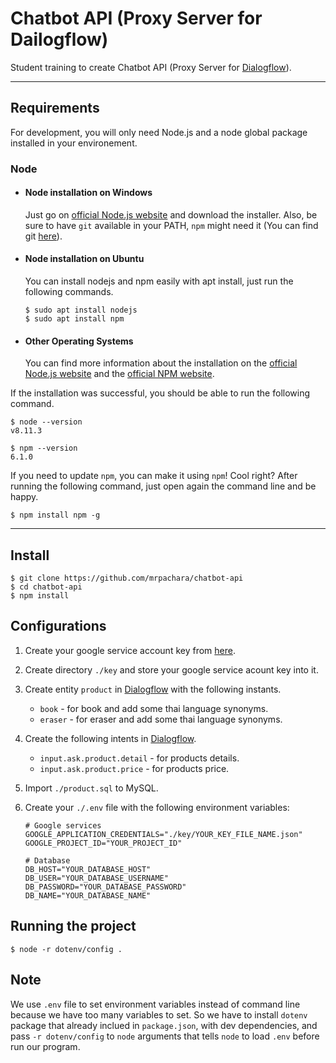 # Chatbot API (Proxy Server for Dailogflow)

Student training to create Chatbot API (Proxy Server for [Dialogflow](https://dialogflow.cloud.google.com)).

---
## Requirements

For development, you will only need Node.js and a node global package installed in your environement.

### Node
- #### Node installation on Windows

  Just go on [official Node.js website](https://nodejs.org/) and download the installer.
Also, be sure to have `git` available in your PATH, `npm` might need it (You can find git [here](https://git-scm.com/)).

- #### Node installation on Ubuntu

  You can install nodejs and npm easily with apt install, just run the following commands.

      $ sudo apt install nodejs
      $ sudo apt install npm

- #### Other Operating Systems
  You can find more information about the installation on the [official Node.js website](https://nodejs.org/) and the [official NPM website](https://npmjs.org/).

If the installation was successful, you should be able to run the following command.

    $ node --version
    v8.11.3

    $ npm --version
    6.1.0

If you need to update `npm`, you can make it using `npm`! Cool right? After running the following command, just open again the command line and be happy.

    $ npm install npm -g
---

## Install

    $ git clone https://github.com/mrpachara/chatbot-api
    $ cd chatbot-api
    $ npm install

## Configurations

1. Create your google service account key from [here](https://cloud.google.com/iam/docs/creating-managing-service-account-keys).

2. Create directory `./key` and store your google service acount key into it.

3. Create entity `product` in [Dialogflow](https://dialogflow.cloud.google.com) with the following instants.

    - `book` - for book and add some thai language synonyms.
    - `eraser` - for eraser and add some thai language synonyms.

4. Create the following intents in [Dialogflow](https://dialogflow.cloud.google.com).

    - `input.ask.product.detail` - for products details.
    - `input.ask.product.price` - for products price.

5. Import `./product.sql` to MySQL.

6. Create your `./.env` file with the following environment variables:

    ```shell
    # Google services
    GOOGLE_APPLICATION_CREDENTIALS="./key/YOUR_KEY_FILE_NAME.json"
    GOOGLE_PROJECT_ID="YOUR_PROJECT_ID"

    # Database
    DB_HOST="YOUR_DATABASE_HOST"
    DB_USER="YOUR_DATABASE_USERNAME"
    DB_PASSWORD="YOUR_DATABASE_PASSWORD"
    DB_NAME="YOUR_DATABASE_NAME"
    ```

## Running the project

    $ node -r dotenv/config .

## Note

We use `.env` file to set environment variables instead of command line because we have too many variables to set. So we have to install `dotenv` package that already inclued in `package.json`, with dev dependencies, and pass `-r dotenv/config` to `node` arguments that tells `node` to load `.env` before run our program.
